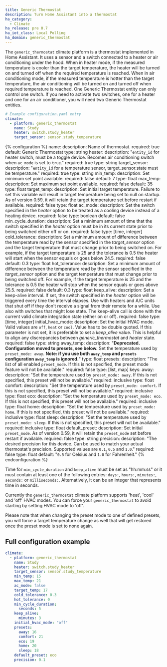 ```yaml
---
title: Generic Thermostat
description: Turn Home Assistant into a thermostat
ha_category:
  - Climate
ha_release: pre 0.7
ha_iot_class: Local Polling
ha_domain: generic_thermostat
---
```


The `generic_thermostat` climate platform is a thermostat implemented in Home Assistant. It uses a sensor and a switch connected to a heater or air conditioning under the hood. When in heater mode, if the measured temperature is cooler than the target temperature, the heater will be turned on and turned off when the required temperature is reached. When in air conditioning mode, if the measured temperature is hotter than the target temperature, the air conditioning will be turned on and turned off when required temperature is reached. One Generic Thermostat entity can only control one switch. If you need to activate two switches, one for a heater and one for an air conditioner, you will need two Generic Thermostat entities.

```yaml
# Example configuration.yaml entry
climate:
  - platform: generic_thermostat
    name: Study
    heater: switch.study_heater
    target_sensor: sensor.study_temperature
```

{% configuration %}
name:
  description: Name of thermostat.
  required: true
  default: Generic Thermostat
  type: string
heater:
  description: "`entity_id` for heater switch, must be a toggle device. Becomes air conditioning switch when `ac_mode` is set to `true`."
  required: true
  type: string
target_sensor:
  description: "`entity_id` for a temperature sensor, target_sensor.state must be temperature."
  required: true
  type: string
min_temp:
  description: Set minimum set point available.
  required: false
  default: 7
  type: float
max_temp:
  description: Set maximum set point available.
  required: false
  default: 35
  type: float
target_temp:
  description: Set initial target temperature. Failure to set this variable will result in target temperature being set to null on startup. As of version 0.59, it will retain the target temperature set before restart if available.
  required: false
  type: float
ac_mode:
  description: Set the switch specified in the *heater* option to be treated as a cooling device instead of a heating device.
  required: false
  type: boolean
  default: false
min_cycle_duration:
  description: Set a minimum amount of time that the switch specified in the *heater* option must be in its current state prior to being switched either off or on.
  required: false
  type: [time, integer]
cold_tolerance:
  description: Set a minimum amount of difference between the temperature read by the sensor specified in the *target_sensor* option and the target temperature that must change prior to being switched on. For example, if the target temperature is 25 and the tolerance is 0.5 the heater will start when the sensor equals or goes below 24.5.
  required: false
  default: 0.3
  type: float
hot_tolerance:
  description: Set a minimum amount of difference between the temperature read by the sensor specified in the *target_sensor* option and the target temperature that must change prior to being switched off. For example, if the target temperature is 25 and the tolerance is 0.5 the heater will stop when the sensor equals or goes above 25.5.
  required: false
  default: 0.3
  type: float
keep_alive:
  description: Set a keep-alive interval. If set, the switch specified in the *heater* option will be triggered every time the interval elapses. Use with heaters and A/C units that shut off if they don't receive a signal from their remote for a while. Use also with switches that might lose state. The keep-alive call is done with the current valid climate integration state (either on or off).
  required: false
  type: [time, integer]
initial_hvac_mode:
  description: Set the initial HVAC mode. Valid values are `off`, `heat` or `cool`. Value has to be double quoted. If this parameter is not set, it is preferable to set a *keep_alive* value. This is helpful to align any discrepancies between *generic_thermostat* and *heater* state.
  required: false
  type: string
away_temp:
  description: "**Deprecated. Configuration moved to presets, see below.** Set the temperature used by `preset_mode: away`. **Note: if you use both `away_temp` and `presets` configuration `away_temp` is ignored.**"
  type: float
presets:
  description: "The list of all enabled `preset_mode`. If this is not specified, the preset mode feature will not be available."
  required: false
  type: [list, map]
  keys:
    away:
      description: "Set the temperature used by `preset_mode: away`. If this is not specified, this preset will not be available."
      required: inclusive
      type: float
    comfort:
      description: "Set the temperature used by `preset_mode: comfort`. If this is not specified, this preset will not be available."
      required: inclusive
      type: float
    eco:
      description: "Set the temperature used by `preset_mode: eco`. If this is not specified, this preset will not be available."
      required: inclusive
      type: float
    home:
      description: "Set the temperature used by `preset_mode: home`. If this is not specified, this preset will not be available."
      required: inclusive
      type: float
    sleep:
      description: "Set the temperature used by `preset_mode: sleep`. If this is not specified, this preset will not be available."
      required: inclusive
      type: float
default_preset:
  description: Set initial `preset_mode`. As of version 0.59, it will retain the `preset_mode` set before restart if available.
  required: false
  type: string
precision:
  description: "The desired precision for this device. Can be used to match your actual thermostat's precision. Supported values are `0.1`, `0.5` and `1.0`."
  required: false
  type: float
  default: "`0.5` for Celsius and `1.0` for Fahrenheit."
{% endconfiguration %}

Time for `min_cycle_duration` and `keep_alive` must be set as "hh:mm:ss" or it must contain at least one of the following entries: `days:`, `hours:`, `minutes:`, `seconds:` or `milliseconds:`. Alternatively, it can be an integer that represents time in seconds.

Currently the `generic_thermostat` climate platform supports 'heat', 'cool' and 'off' HVAC modes. You can force your `generic_thermostat` to avoid starting by setting HVAC mode to 'off'.

Please note that when changing the preset mode to one of defined presets, you will force a target temperature change as well that will get restored once the preset mode is set to none again.

## Full configuration example

```yaml
climate:
  - platform: generic_thermostat
    name: Study
    heater: switch.study_heater
    target_sensor: sensor.study_temperature
    min_temp: 15
    max_temp: 21
    ac_mode: false
    target_temp: 17
    cold_tolerance: 0.3
    hot_tolerance: 0
    min_cycle_duration:
      seconds: 5
    keep_alive:
      minutes: 3
    initial_hvac_mode: "off"
    presets:
      away: 16
      comfort: 21
      eco: 19
      home: 20
      sleep: 18
    default_preset: eco
    precision: 0.1
```
